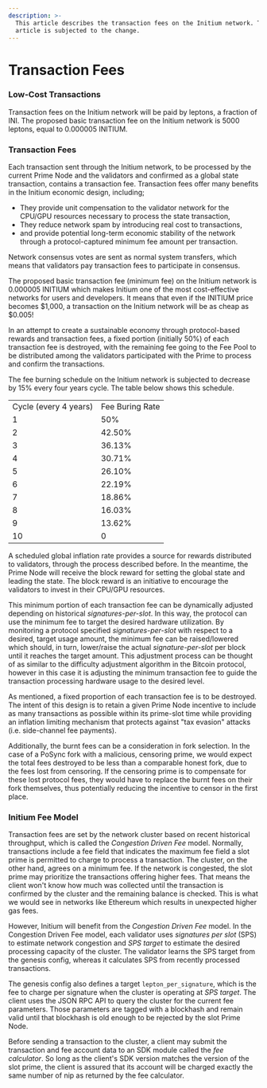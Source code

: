 ```yaml
---
description: >-
  This article describes the transaction fees on the Initium network. This
  article is subjected to the change.
---
```


# Transaction Fees

### Low-Cost Transactions&#x20;

Transaction fees on the Initium network will be paid by leptons, a fraction of INI. The proposed basic transaction fee on the Initium network is 5000 leptons, equal to 0.000005 INITIUM.&#x20;

### Transaction Fees

Each transaction sent through the Initium network, to be processed by the current Prime Node and the validators and confirmed as a global state transaction, contains a transaction fee. Transaction fees offer many benefits in the Initium economic design, including;

* They provide unit compensation to the validator network for the CPU/GPU resources necessary to process the state transaction,
* They reduce network spam by introducing real cost to transactions,
* and provide potential long-term economic stability of the network through a protocol-captured minimum fee amount per transaction.

Network consensus votes are sent as normal system transfers, which means that validators pay transaction fees to participate in consensus.&#x20;

The proposed basic transaction fee (minimum fee) on the Initium network is 0.000005 INITIUM which makes Initium one of the most cost-effective networks for users and developers. It means that even if the INITIUM price becomes $1,000, a transaction on the Initium network will be as cheap as $0.005!

In an attempt to create a sustainable economy through protocol-based rewards and transaction fees, a fixed portion (initially 50%) of each transaction fee is destroyed, with the remaining fee going to the Fee Pool to be distributed among the validators participated with the Prime to process and confirm the transactions.&#x20;

The fee burning schedule on the Initium network is subjected to decrease by 15% every four years cycle. The table below shows this schedule.&#x20;

|                       |                 |
| --------------------- | --------------- |
| Cycle (every 4 years) | Fee Buring Rate |
| 1                     | 50%             |
| 2                     | 42.50%          |
| 3                     | 36.13%          |
| 4                     | 30.71%          |
| 5                     | 26.10%          |
| 6                     | 22.19%          |
| 7                     | 18.86%          |
| 8                     | 16.03%          |
| 9                     | 13.62%          |
| 10                    | 0               |

A scheduled global inflation rate provides a source for rewards distributed to validators, through the process described before. In the meantime, the Prime Node will receive the block reward for setting the global state and leading the state. The block reward is an initiative to encourage the validators to invest in their CPU/GPU resources.&#x20;

This minimum portion of each transaction fee can be dynamically adjusted depending on historical _signatures-per-slot_. In this way, the protocol can use the minimum fee to target the desired hardware utilization. By monitoring a protocol specified _signatures-per-slot_ with respect to a desired, target usage amount, the minimum fee can be raised/lowered which should, in turn, lower/raise the actual _signature-per-slot_ per block until it reaches the target amount. This adjustment process can be thought of as similar to the difficulty adjustment algorithm in the Bitcoin protocol, however in this case it is adjusting the minimum transaction fee to guide the transaction processing hardware usage to the desired level.

As mentioned, a fixed proportion of each transaction fee is to be destroyed. The intent of this design is to retain a given Prime Node incentive to include as many transactions as possible within its prime-slot time while providing an inflation limiting mechanism that protects against "tax evasion" attacks (i.e. side-channel fee payments).

Additionally, the burnt fees can be a consideration in fork selection. In the case of a PoSync fork with a malicious, censoring prime, we would expect the total fees destroyed to be less than a comparable honest fork, due to the fees lost from censoring. If the censoring prime is to compensate for these lost protocol fees, they would have to replace the burnt fees on their fork themselves, thus potentially reducing the incentive to censor in the first place.

### Initium Fee Model

Transaction fees are set by the network cluster based on recent historical throughput, which is called the _Congestion Driven Fee_ model. Normally, transactions include a fee field that indicates the maximum fee field a slot prime is permitted to charge to process a transaction. The cluster, on the other hand, agrees on a minimum fee. If the network is congested, the slot prime may prioritize the transactions offering higher fees. That means the client won't know how much was collected until the transaction is confirmed by the cluster and the remaining balance is checked. This is what we would see in networks like Ethereum which results in unexpected higher gas fees.&#x20;

However, Initium will benefit from the _Congestion Driven Fee_ model. In the Congestion Driven Fee model, each validator uses _signatures per slot_ (SPS) to estimate network congestion and _SPS target_ to estimate the desired processing capacity of the cluster. The validator learns the SPS target from the genesis config, whereas it calculates SPS from recently processed transactions.&#x20;

The genesis config also defines a target `lepton_per_signature`, which is the fee to charge per signature when the cluster is operating at _SPS target_. The client uses the JSON RPC API to query the cluster for the current fee parameters. Those parameters are tagged with a blockhash and remain valid until that blockhash is old enough to be rejected by the slot Prime Node.

Before sending a transaction to the cluster, a client may submit the transaction and fee account data to an SDK module called the _fee calculator_. So long as the client's SDK version matches the version of the slot prime, the client is assured that its account will be charged exactly the same number of nip as returned by the fee calculator.

